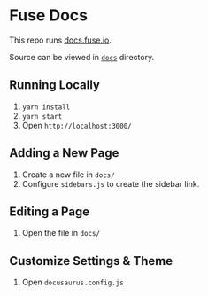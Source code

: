 # Fuse Docs

This repo runs [docs.fuse.io](https://docs.fuse.io).

Source can be viewed in [`docs`](./docs/) directory.

## Running Locally

1. `yarn install`
2. `yarn start`
3. Open `http://localhost:3000/`

## Adding a New Page

1. Create a new file in `docs/`
2. Configure `sidebars.js` to create the sidebar link.

## Editing a Page

1. Open the file in `docs/`

## Customize Settings & Theme

1. Open `docusaurus.config.js`
